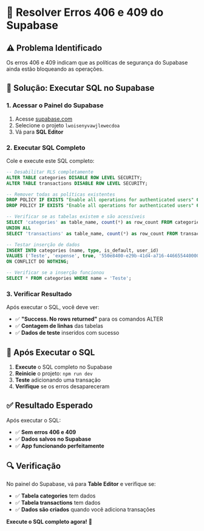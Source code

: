 # 🔧 Resolver Erros 406 e 409 do Supabase

## ⚠️ **Problema Identificado**

Os erros 406 e 409 indicam que as políticas de segurança do Supabase ainda estão bloqueando as operações.

## 🔧 **Solução: Executar SQL no Supabase**

### 1. **Acessar o Painel do Supabase**
1. Acesse [supabase.com](https://supabase.com)
2. Selecione o projeto `lwoisenyvawjlewecdoa`
3. Vá para **SQL Editor**

### 2. **Executar SQL Completo**
Cole e execute este SQL completo:

```sql
-- Desabilitar RLS completamente
ALTER TABLE categories DISABLE ROW LEVEL SECURITY;
ALTER TABLE transactions DISABLE ROW LEVEL SECURITY;

-- Remover todas as políticas existentes
DROP POLICY IF EXISTS "Enable all operations for authenticated users" ON categories;
DROP POLICY IF EXISTS "Enable all operations for authenticated users" ON transactions;

-- Verificar se as tabelas existem e são acessíveis
SELECT 'categories' as table_name, count(*) as row_count FROM categories
UNION ALL
SELECT 'transactions' as table_name, count(*) as row_count FROM transactions;

-- Testar inserção de dados
INSERT INTO categories (name, type, is_default, user_id) 
VALUES ('Teste', 'expense', true, '550e8400-e29b-41d4-a716-446655440000')
ON CONFLICT DO NOTHING;

-- Verificar se a inserção funcionou
SELECT * FROM categories WHERE name = 'Teste';
```

### 3. **Verificar Resultado**
Após executar o SQL, você deve ver:
- ✅ **"Success. No rows returned"** para os comandos ALTER
- ✅ **Contagem de linhas** das tabelas
- ✅ **Dados de teste** inseridos com sucesso

## 🚀 **Após Executar o SQL**

1. **Execute** o SQL completo no Supabase
2. **Reinicie** o projeto: `npm run dev`
3. **Teste** adicionando uma transação
4. **Verifique** se os erros desapareceram

## ✅ **Resultado Esperado**

Após executar o SQL:
- ✅ **Sem erros 406 e 409**
- ✅ **Dados salvos no Supabase**
- ✅ **App funcionando perfeitamente**

## 🔍 **Verificação**

No painel do Supabase, vá para **Table Editor** e verifique se:
- ✅ **Tabela categories** tem dados
- ✅ **Tabela transactions** tem dados
- ✅ **Dados são criados** quando você adiciona transações

**Execute o SQL completo agora!** 🎉


